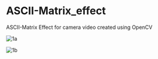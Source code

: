 # ASCII-Matrix_effect
ASCII-Matrix Effect for camera video created using OpenCV

![1a](https://user-images.githubusercontent.com/72137556/168077973-de32dd6a-84ae-49dc-9615-ba69075a2194.png)

![1b](https://user-images.githubusercontent.com/72137556/168077841-6b109cd2-fdd4-44de-a3d1-1f90fdce7550.png)
